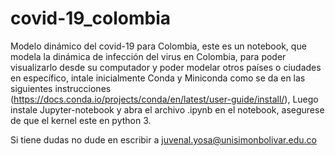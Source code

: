 # covid-19_colombia

Modelo dinámico del covid-19 para Colombia, este es un notebook, que modela la dinámica de infección del virus en Colombia, para poder visualizarlo desde su computador y poder modelar otros países o ciudades en específico, intale inicialmente Conda y Miniconda como se da en las siguientes instrucciones (https://docs.conda.io/projects/conda/en/latest/user-guide/install/), Luego instale Jupyter-notebook y abra el archivo .ipynb en el notebook, asegurese de que el kernel este en python 3.

Si tiene dudas no dude en escribir a juvenal.yosa@unisimonbolivar.edu.co
